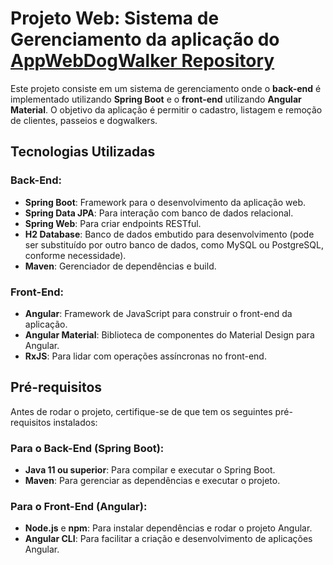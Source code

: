 # Projeto Web: Sistema de Gerenciamento da aplicação do [AppWebDogWalker Repository](https://github.com/araujo-angel/appWebDogWalker.git)

Este projeto consiste em um sistema de gerenciamento onde o **back-end** é implementado utilizando **Spring Boot** e o **front-end** utilizando **Angular Material**. O objetivo da aplicação é permitir o cadastro, listagem e remoção de clientes, passeios e dogwalkers.

## Tecnologias Utilizadas

### Back-End:
- **Spring Boot**: Framework para o desenvolvimento da aplicação web.
- **Spring Data JPA**: Para interação com banco de dados relacional.
- **Spring Web**: Para criar endpoints RESTful.
- **H2 Database**: Banco de dados embutido para desenvolvimento (pode ser substituído por outro banco de dados, como MySQL ou PostgreSQL, conforme necessidade).
- **Maven**: Gerenciador de dependências e build.

### Front-End:
- **Angular**: Framework de JavaScript para construir o front-end da aplicação.
- **Angular Material**: Biblioteca de componentes do Material Design para Angular.
- **RxJS**: Para lidar com operações assíncronas no front-end.

## Pré-requisitos

Antes de rodar o projeto, certifique-se de que tem os seguintes pré-requisitos instalados:

### Para o Back-End (Spring Boot):
- **Java 11 ou superior**: Para compilar e executar o Spring Boot.
- **Maven**: Para gerenciar as dependências e executar o projeto.

### Para o Front-End (Angular):
- **Node.js** e **npm**: Para instalar dependências e rodar o projeto Angular.
- **Angular CLI**: Para facilitar a criação e desenvolvimento de aplicações Angular.
